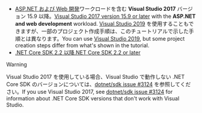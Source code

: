* <span data-ttu-id="79a01-101">[ASP.NET および Web 開発](https://visualstudio.microsoft.com/downloads/)ワークロードを含む **Visual Studio 2017** バージョン 15.9 以降。</span><span class="sxs-lookup"><span data-stu-id="79a01-101">[Visual Studio 2017 version 15.9 or later](https://visualstudio.microsoft.com/downloads/) with the **ASP.NET and web development** workload.</span></span> <span data-ttu-id="79a01-102">[Visual Studio 2019](https://visualstudio.microsoft.com/downloads/?utm_medium=microsoft&utm_source=docs.microsoft.com&utm_campaign=inline+link&utm_content=download+vs2019) を使用することもできますが、一部のプロジェクト作成手順は、このチュートリアルで示した手順とは異なります。</span><span class="sxs-lookup"><span data-stu-id="79a01-102">You can use [Visual Studio 2019](https://visualstudio.microsoft.com/downloads/?utm_medium=microsoft&utm_source=docs.microsoft.com&utm_campaign=inline+link&utm_content=download+vs2019), but some project creation steps differ from what's shown in the tutorial.</span></span>
* [<span data-ttu-id="79a01-103">.NET Core SDK 2.2 以降</span><span class="sxs-lookup"><span data-stu-id="79a01-103">.NET Core SDK 2.2 or later</span></span>](https://dotnet.microsoft.com/download/dotnet-core)

> [!WARNING]
> <span data-ttu-id="79a01-104">Visual Studio 2017 を使用している場合、Visual Studio で動作しない .NET Core SDK のバージョンについては、[dotnet/sdk issue #3124](https://github.com/dotnet/sdk/issues/3124) を参照してください。</span><span class="sxs-lookup"><span data-stu-id="79a01-104">If you use Visual Studio 2017, see [dotnet/sdk issue #3124](https://github.com/dotnet/sdk/issues/3124) for information about .NET Core SDK versions that don't work with Visual Studio.</span></span>
